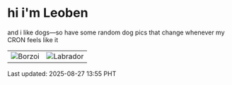 # hi i'm Leoben

and i like dogs—so have some random dog pics that change whenever my CRON feels like it

|  |  |
|--------|----------|
| ![Borzoi](https://random-dog-vercel.vercel.app/api/random-borzoi?v=1756274159) | ![Labrador](https://random-dog-vercel.vercel.app/api/random-labrador?v=1756274159) |

Last updated: 2025-08-27 13:55 PHT
